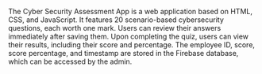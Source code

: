 The Cyber Security Assessment App is a web application based on HTML, CSS, and JavaScript. It features 20 scenario-based cybersecurity questions, each worth one mark. Users can review their answers immediately after saving them. Upon completing the quiz, users can view their results, including their score and percentage. The employee ID, score, score percentage, and timestamp are stored in the Firebase database, which can be accessed by the admin.
